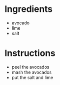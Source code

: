# Ingredients
- avocado
- lime
- salt
# Instructions
- peel the avocados
- mash the avocados
- put the salt and lime
